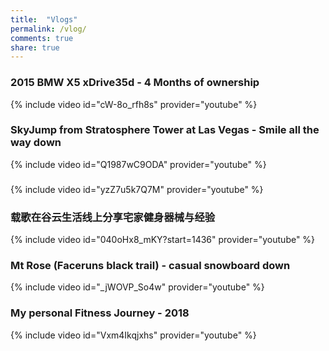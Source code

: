 ```yaml
---
title:  "Vlogs"
permalink: /vlog/
comments: true
share: true
---
```


### 2015 BMW X5 xDrive35d - 4 Months of ownership
{% include video id="cW-8o_rfh8s" provider="youtube" %}

### SkyJump from Stratosphere Tower at Las Vegas - Smile all the way down
{% include video id="Q1987wC9ODA" provider="youtube" %}

### <Mastering AWS Development Overview>
{% include video id="yzZ7u5k7Q7M" provider="youtube" %}

### 载歌在谷云生活线上分享宅家健身器械与经验
{% include video id="040oHx8_mKY?start=1436" provider="youtube" %}

### Mt Rose (Faceruns black trail) - casual snowboard down
{% include video id="_jWOVP_So4w" provider="youtube" %}

### My personal Fitness Journey - 2018
{% include video id="Vxm4Ikqjxhs" provider="youtube" %}

<!--
### Land of Dreams
{% include video id="1AIs2Ukz7dY" provider="youtube" %}
-->
